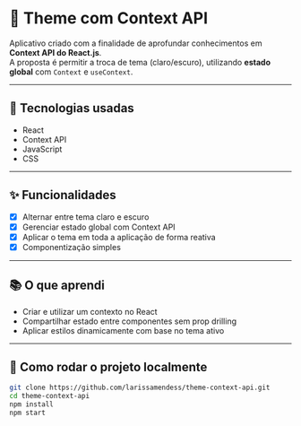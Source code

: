 # 🎨 Theme com Context API

Aplicativo criado com a finalidade de aprofundar conhecimentos em **Context API do React.js**.  
A proposta é permitir a troca de tema (claro/escuro), utilizando **estado global** com `Context` e `useContext`.

---

## 🚀 Tecnologias usadas

- React
- Context API
- JavaScript
- CSS

---

## ✨ Funcionalidades

- [x] Alternar entre tema claro e escuro
- [x] Gerenciar estado global com Context API
- [x] Aplicar o tema em toda a aplicação de forma reativa
- [x] Componentização simples

---

## 📚 O que aprendi

- Criar e utilizar um contexto no React
- Compartilhar estado entre componentes sem prop drilling
- Aplicar estilos dinamicamente com base no tema ativo

---

## 📂 Como rodar o projeto localmente

```bash
git clone https://github.com/larissamendess/theme-context-api.git
cd theme-context-api
npm install
npm start
